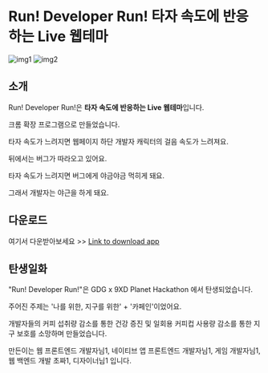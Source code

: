 # Run! Developer Run! 타자 속도에 반응하는 Live 웹테마
![img1](https://user-images.githubusercontent.com/31200182/44994093-fb13ac00-afd7-11e8-9e71-6cd64b0d2a74.png)
![img2](https://user-images.githubusercontent.com/31200182/44994094-fbac4280-afd7-11e8-844e-c05efb3c6b93.png)

## 소개
Run! Developer Run!은 **타자 속도에 반응하는 Live 웹테마**입니다.

크롬 확장 프로그램으로 만들었습니다.

타자 속도가 느려지면 웹페이지 하단 개발자 캐릭터의 걸음 속도가 느려져요.

뒤에서는 버그가 따라오고 있어요.

타자 속도가 느려지면 버그에게 야금야금 먹히게 돼요.

그래서 개발자는 야근을 하게 돼요.


## 다운로드
여기서 다운받아보세요 >> [Link to download app](https://chrome.google.com/webstore/detail/tension-up/bbcbhbjkocgakiionmcelfildnhcefhi)


## 탄생일화
"Run! Developer Run!"은 GDG x 9XD Planet Hackathon 에서 탄생되었습니다.

주어진 주제는 '나를 위한, 지구를 위한' + '카페인'이었어요.

개발자들의 커피 섭취량 감소를 통한 건강 증진 및 일회용 커피컵 사용량 감소를 통한 지구 보호를 소망하며 만들었습니다.

만든이는 웹 프론트엔드 개발자님1, 네이티브 앱 프론트엔드 개발자님1, 게임 개발자님1, 웹 백엔드 개발 초짜1, 디자이너님1 입니다.

